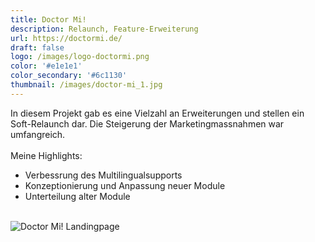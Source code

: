 ```yaml
---
title: Doctor Mi!
description: Relaunch, Feature-Erweiterung 
url: https://doctormi.de/
draft: false
logo: /images/logo-doctormi.png
color: '#e1e1e1'
color_secondary: '#6c1130'
thumbnail: /images/doctor-mi_1.jpg
---
```

In diesem Projekt gab es eine Vielzahl an Erweiterungen und stellen ein Soft-Relaunch dar.
Die Steigerung der Marketingmassnahmen war umfangreich.\
\
Meine Highlights:
- Verbessrung des Multilingualsupports
- Konzeptionierung und Anpassung neuer Module
- Unterteilung alter Module

\
![Doctor Mi! Landingpage](/images/doctor-mi_1.jpg)